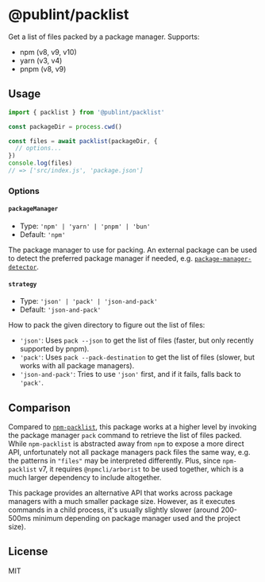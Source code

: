 # @publint/packlist

Get a list of files packed by a package manager. Supports:

- npm (v8, v9, v10)
- yarn (v3, v4)
- pnpm (v8, v9)

## Usage

```js
import { packlist } from '@publint/packlist'

const packageDir = process.cwd()

const files = await packlist(packageDir, {
  // options...
})
console.log(files)
// => ['src/index.js', 'package.json']
```

### Options

#### `packageManager`

- Type: `'npm' | 'yarn' | 'pnpm' | 'bun'`
- Default: `'npm'`

The package manager to use for packing. An external package can be used to detect the preferred package manager if needed, e.g. [`package-manager-detector`](https://github.com/antfu-collective/package-manager-detector).

#### `strategy`

- Type: `'json' | 'pack' | 'json-and-pack'`
- Default: `'json-and-pack'`

How to pack the given directory to figure out the list of files:

- `'json'`: Uses `pack --json` to get the list of files (faster, but only recently supported by pnpm).
- `'pack'`: Uses `pack --pack-destination` to get the list of files (slower, but works with all package managers).
- `'json-and-pack'`: Tries to use `'json'` first, and if it fails, falls back to `'pack'`.

## Comparison

Compared to [`npm-packlist`](https://github.com/npm/npm-packlist), this package works at a higher level by invoking the package manager `pack` command to retrieve the list of files packed. While `npm-packlist` is abstracted away from `npm` to expose a more direct API, unfortunately not all package managers pack files the same way, e.g. the patterns in `"files"` may be interpreted differently. Plus, since `npm-packlist` v7, it requires `@npmcli/arborist` to be used together, which is a much larger dependency to include altogether.

This package provides an alternative API that works across package managers with a much smaller package size. However, as it executes commands in a child process, it's usually slightly slower (around 200-500ms minimum depending on package manager used and the project size).

## License

MIT
